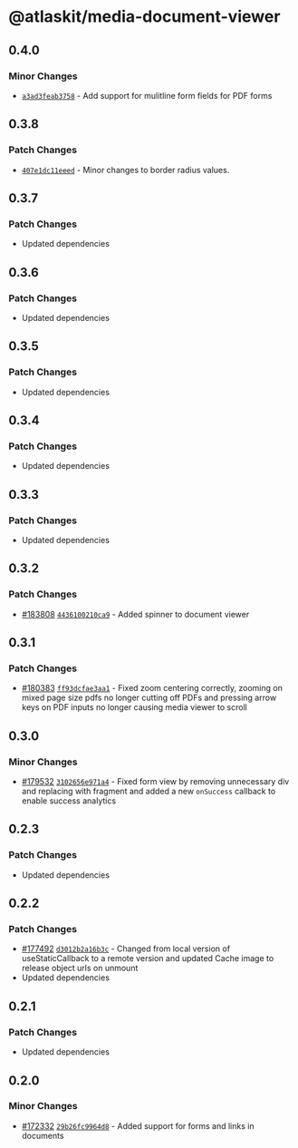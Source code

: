 # @atlaskit/media-document-viewer

## 0.4.0

### Minor Changes

- [`a3ad3feab3758`](https://bitbucket.org/atlassian/atlassian-frontend-monorepo/commits/a3ad3feab3758) -
  Add support for mulitline form fields for PDF forms

## 0.3.8

### Patch Changes

- [`407e1dc11eeed`](https://bitbucket.org/atlassian/atlassian-frontend-monorepo/commits/407e1dc11eeed) -
  Minor changes to border radius values.

## 0.3.7

### Patch Changes

- Updated dependencies

## 0.3.6

### Patch Changes

- Updated dependencies

## 0.3.5

### Patch Changes

- Updated dependencies

## 0.3.4

### Patch Changes

- Updated dependencies

## 0.3.3

### Patch Changes

- Updated dependencies

## 0.3.2

### Patch Changes

- [#183808](https://bitbucket.org/atlassian/atlassian-frontend-monorepo/pull-requests/183808)
  [`4436100210ca9`](https://bitbucket.org/atlassian/atlassian-frontend-monorepo/commits/4436100210ca9) -
  Added spinner to document viewer

## 0.3.1

### Patch Changes

- [#180383](https://bitbucket.org/atlassian/atlassian-frontend-monorepo/pull-requests/180383)
  [`ff93dcfae3aa1`](https://bitbucket.org/atlassian/atlassian-frontend-monorepo/commits/ff93dcfae3aa1) -
  Fixed zoom centering correctly, zooming on mixed page size pdfs no longer cutting off PDFs and
  pressing arrow keys on PDF inputs no longer causing media viewer to scroll

## 0.3.0

### Minor Changes

- [#179532](https://bitbucket.org/atlassian/atlassian-frontend-monorepo/pull-requests/179532)
  [`3102656e971a4`](https://bitbucket.org/atlassian/atlassian-frontend-monorepo/commits/3102656e971a4) -
  Fixed form view by removing unnecessary div and replacing with fragment and added a new
  `onSuccess` callback to enable success analytics

## 0.2.3

### Patch Changes

- Updated dependencies

## 0.2.2

### Patch Changes

- [#177492](https://bitbucket.org/atlassian/atlassian-frontend-monorepo/pull-requests/177492)
  [`d3012b2a16b3c`](https://bitbucket.org/atlassian/atlassian-frontend-monorepo/commits/d3012b2a16b3c) -
  Changed from local version of useStaticCallback to a remote version and updated Cache image to
  release object urls on unmount
- Updated dependencies

## 0.2.1

### Patch Changes

- Updated dependencies

## 0.2.0

### Minor Changes

- [#172332](https://bitbucket.org/atlassian/atlassian-frontend-monorepo/pull-requests/172332)
  [`29b26fc9964d8`](https://bitbucket.org/atlassian/atlassian-frontend-monorepo/commits/29b26fc9964d8) -
  Added support for forms and links in documents
